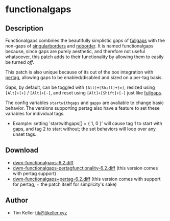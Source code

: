 functionalgaps
==============

Description
-----------
Functionalgaps combines the beautifully simplistic gaps of [fullgaps](../fullgaps) with the non-gaps of [singularborders](../singularborders) and [noborder](../noborder). It is named functionalgaps because, since gaps are purely aesthetic, and therefore not useful whatsoever, this patch adds to their functionality by allowing them to easily be turned *off*.

This patch is also unique because of its out of the box integration with [pertag](../pertag), allowing gaps to be enabled/disabled and sized on a per-tag basis.

Gaps, by default, can be toggled with `[Alt]+[Shift]+[=]`, resized using `[Alt]+[+]` / `[Alt]+[-]`, and reset using `[Alt]+[Shift]+[-]` just like [fullgaps](../fullgaps).

The config variables `startwithgaps` and `gappx` are avaliable to change basic behavior.
The versions supporting pertag also have a feature to set these variables for individual tags.
* Example: setting 'startwithgaps[] = { 1, 0 }' will cause tag 1 to start with gaps, and tag 2 to start without; the set behaviors will loop over any unset tags.

Download
--------
* [dwm-functionalgaps-6.2.diff](dwm-functionalgaps-6.2.diff)
* [dwm-functionalgaps-pertagfunctionality-6.2.diff](dwm-functionalgaps-pertagfunctionality-6.2.diff) (this version comes with pertag support)
* [dwm-functionalgaps+pertag-6.2.diff](dwm-functionalgaps+pertag-6.2.diff) (this version comes with support for pertag, + the patch itself for simplicity's sake)

Author
------
* Tim Keller <tjk@tjkeller.xyz>
